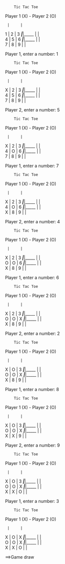 
        Tic Tac Toe

Player 1 (X)  -  Player 2 (O)


     |     |     
  1  |  2  |  3 
_____|_____|_____
     |     |     
  4  |  5  |  6 
_____|_____|_____
     |     |     
  7  |  8  |  9 
     |     |     

Player 1, enter a number:  1


        Tic Tac Toe

Player 1 (X)  -  Player 2 (O)


     |     |     
  X  |  2  |  3 
_____|_____|_____
     |     |     
  4  |  5  |  6 
_____|_____|_____
     |     |     
  7  |  8  |  9 
     |     |     

Player 2, enter a number:  5


        Tic Tac Toe

Player 1 (X)  -  Player 2 (O)


     |     |     
  X  |  2  |  3 
_____|_____|_____
     |     |     
  4  |  O  |  6 
_____|_____|_____
     |     |     
  7  |  8  |  9 
     |     |     

Player 1, enter a number:  7



        Tic Tac Toe

Player 1 (X)  -  Player 2 (O)


     |     |     
  X  |  2  |  3 
_____|_____|_____
     |     |     
  4  |  O  |  6 
_____|_____|_____
     |     |     
  X  |  8  |  9 
     |     |     

Player 2, enter a number:  4



        Tic Tac Toe

Player 1 (X)  -  Player 2 (O)


     |     |     
  X  |  2  |  3 
_____|_____|_____
     |     |     
  O  |  O  |  6 
_____|_____|_____
     |     |     
  X  |  8  |  9 
     |     |     

Player 1, enter a number:  6



        Tic Tac Toe

Player 1 (X)  -  Player 2 (O)


     |     |     
  X  |  2  |  3 
_____|_____|_____
     |     |     
  O  |  O  |  X 
_____|_____|_____
     |     |     
  X  |  8  |  9 
     |     |     

Player 2, enter a number:  2



        Tic Tac Toe

Player 1 (X)  -  Player 2 (O)


     |     |     
  X  |  O  |  3 
_____|_____|_____
     |     |     
  O  |  O  |  X 
_____|_____|_____
     |     |     
  X  |  8  |  9 
     |     |     

Player 1, enter a number:  8



        Tic Tac Toe

Player 1 (X)  -  Player 2 (O)


     |     |     
  X  |  O  |  3 
_____|_____|_____
     |     |     
  O  |  O  |  X 
_____|_____|_____
     |     |     
  X  |  X  |  9 
     |     |     

Player 2, enter a number:  9



        Tic Tac Toe

Player 1 (X)  -  Player 2 (O)


     |     |     
  X  |  O  |  3 
_____|_____|_____
     |     |     
  O  |  O  |  X 
_____|_____|_____
     |     |     
  X  |  X  |  O 
     |     |     

Player 1, enter a number:  3



        Tic Tac Toe

Player 1 (X)  -  Player 2 (O)


     |     |     
  X  |  O  |  X 
_____|_____|_____
     |     |     
  O  |  O  |  X 
_____|_____|_____
     |     |     
  X  |  X  |  O 
     |     |     

==>Game draw

